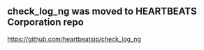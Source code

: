 ## check_log_ng was moved to HEARTBEATS Corporation repo

https://github.com/heartbeatsjp/check_log_ng
